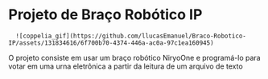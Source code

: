 # Projeto de Braço Robótico IP

      ![coppelia_gif](https://github.com/llucasEmanuel/Braco-Robotico-IP/assets/131834616/6f700b70-4374-446a-ac0a-97c1ea160945)

  O projeto consiste em usar um braço robótico NiryoOne e programá-lo para votar em uma urna eletrônica a partir da leitura de um arquivo de texto
  
